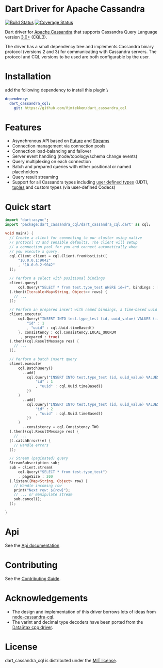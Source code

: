 # Dart Driver for Apache Cassandra

[![Build Status](https://drone.io/github.com/achilleasa/dart_cassandra_cql/status.png)](https://drone.io/github.com/achilleasa/dart_cassandra_cql/latest)
[![Coverage Status](https://coveralls.io/repos/achilleasa/dart_cassandra_cql/badge.svg)](https://coveralls.io/r/achilleasa/dart_cassandra_cql)

Dart driver for [Apache Cassandra](http://Cassandra.apache.org/) that supports Cassandra Query Language version [3.0+](http://www.datastax.com/documentation/cql/3.1/cql/cql_intro_c.html) (CQL3). 

The driver has a small dependency tree and implements Cassandra binary protocol (versions 2 and 3) for communicating with Cassandra servers. The protocol and CQL versions to be used are both configurable by the user.

# Installation
add the following dependency to install this plugin:\
```yaml
dependency:
  dart_cassandra_cql:
    git: https://github.com/Vimtekken/dart_cassandra_cql
```

# Features
 - Asynchronous API based on [Future](https://api.dartlang.org/apidocs/channels/stable/dartdoc-viewer/dart:async.Future) and [Streams](https://api.dartlang.org/apidocs/channels/stable/dartdoc-viewer/dart-async.Stream)
 - Connection management via connection pools
 - Connection load-balancing and failover
 - Server event handling (node/topology/schema change events)
 - Query multiplexing on each connection
 - Batch and prepared queries with either positional or named placeholders
 - Query result streaming
 - Support for all Cassandra types including [user defined types](http://www.datastax.com/dev/blog/cql-in-2-1) (UDT),  [tuples](http://www.datastax.com/documentation/developer/java-driver/2.1/java-driver/reference/tupleTypes.html) and custom types (via user-defined Codecs)

# Quick start

```dart
import "dart:async";
import 'package:dart_cassandra_cql/dart_cassandra_cql.dart' as cql;

void main() {
  // Create a client for connecting to our cluster using native
  // protocol V3 and sensible defaults. The client will setup
  // a connection pool for you and connect automatically when
  // you execute a query.
  cql.Client client = cql.Client.fromHostList([
      "10.0.0.1:9042"
      , "10.0.0.2:9042"
  ]);

  // Perform a select with positional bindings
  client.query(
      cql.Query("SELECT * from test.type_test WHERE id=?", bindings : [123])
  ).then((Iterable<Map<String, Object>> rows) {
    // ...
  });

  // Perform an prepared insert with named bindings, a time-based uuid and tuneable consistency
  client.execute(
      cql.Query("INSERT INTO test.type_test (id, uuid_value) VALUES (:id, :uuid)", bindings : {
          "id" : 1
          , "uuid" : cql.Uuid.timeBased()
      }, consistency : cql.Consistency.LOCAL_QUORUM
       , prepared : true)
  ).then((cql.ResultMessage res) {
    // ...
  });

  // Perform a batch insert query
  client.execute(
      cql.BatchQuery()
        ..add(
          cql.Query("INSERT INTO test.type_test (id, uuid_value) VALUES (:id, :uuid)", bindings : {
              "id" : 1
              , "uuid" : cql.Uuid.timeBased()
          })
      )
        ..add(
          cql.Query("INSERT INTO test.type_test (id, uuid_value) VALUES (:id, :uuid)", bindings : {
              "id" : 2
              , "uuid" : cql.Uuid.timeBased()
          })
      )
        ..consistency = cql.Consistency.TWO
  ).then((cql.ResultMessage res) {
    // ...
  }).catchError((e) {
    // Handle errors
  });

  // Stream (paginated) query
  StreamSubscription sub;
  sub = client.stream(
      cql.Query("SELECT * from test.type_test")
      , pageSize : 200
  ).listen((Map<String, Object> row) {
    // Handle incoming row
    print("Next row: ${row}");
    // ... or manipulate stream
    sub.cancel();
  });

}
```

# Api

See the [Api documentation](https://github.com/achilleasa/dart_cassandra_cql/blob/master/API.md).


# Contributing

See the [Contributing Guide](https://github.com/achilleasa/dart_cassandra_cql/blob/master/CONTRIBUTING.md).

# Acknowledgements

- The design and implementation of this driver borrows lots of ideas from [node-cassandra-cql](https://github.com/jorgebay/node-cassandra-cql/). 
- The varint and decimal type decoders have been ported from the [DataStax cpp driver](https://github.com/datastax/cpp-driver).

# License

dart\_cassandra\_cql is distributed under the [MIT license](https://github.com/achilleasa/dart_cassandra_cql/blob/master/LICENSE).

